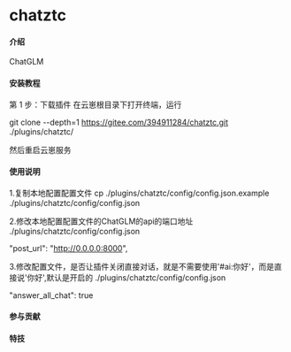 # chatztc

#### 介绍
ChatGLM
#### 安装教程

第 1 步：下载插件
在云崽根目录下打开终端，运行

git clone --depth=1 https://gitee.com/394911284/chatztc.git ./plugins/chatztc/

然后重启云崽服务

#### 使用说明

1.复制本地配置配置文件
cp ./plugins/chatztc/config/config.json.example ./plugins/chatztc/config/config.json

2.修改本地配置配置文件的ChatGLM的api的端口地址
./plugins/chatztc/config/config.json

"post_url": "http://0.0.0.0:8000",


3.修改配置文件，是否让插件关闭直接对话，就是不需要使用'#ai:你好'，而是直接说'你好',默认是开启的
./plugins/chatztc/config/config.json

"answer_all_chat": true

#### 参与贡献

#### 特技

